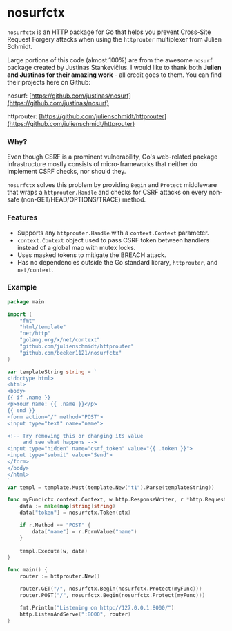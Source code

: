 # nosurfctx

`nosurfctx` is an HTTP package for Go
that helps you prevent Cross-Site Request Forgery attacks when
using the `httprouter` multiplexer from Julien Schmidt.

Large portions of this code (almost 100%) are from the awesome
`nosurf` package created by Justinas Stankevičius. I would like to
thank both **Julien and Justinas for their amazing work** - all
credit goes to them. You can find their projects here on Github:

nosurf: [https://github.com/justinas/nosurf](https://github.com/justinas/nosurf)

httprouter: [https://github.com/julienschmidt/httprouter](https://github.com/julienschmidt/httprouter)

### Why?
Even though CSRF is a prominent vulnerability,
Go's web-related package infrastructure mostly consists of
micro-frameworks that neither do implement CSRF checks,
nor should they.

`nosurfctx` solves this problem by providing `Begin` and `Protect`
middleware that wraps a `httprouter.Handle` and checks for CSRF attacks
on every non-safe (non-GET/HEAD/OPTIONS/TRACE) method.

### Features

* Supports any `httprouter.Handle` with a `context.Context` parameter.
* `context.Context` object used to pass CSRF token between handlers
instead of a global map with mutex locks.
* Uses masked tokens to mitigate the BREACH attack.
* Has no dependencies outside the Go standard library, `httprouter`,
and `net/context`.

### Example
```go
package main

import (
	"fmt"
	"html/template"
	"net/http"
	"golang.org/x/net/context"
	"github.com/julienschmidt/httprouter"
	"github.com/beeker1121/nosurfctx"
)

var templateString string = `
<!doctype html>
<html>
<body>
{{ if .name }}
<p>Your name: {{ .name }}</p>
{{ end }}
<form action="/" method="POST">
<input type="text" name="name">

<!-- Try removing this or changing its value
     and see what happens -->
<input type="hidden" name="csrf_token" value="{{ .token }}">
<input type="submit" value="Send">
</form>
</body>
</html>
`
var templ = template.Must(template.New("t1").Parse(templateString))

func myFunc(ctx context.Context, w http.ResponseWriter, r *http.Request, _ httprouter.Params) {
	data := make(map[string]string)
	data["token"] = nosurfctx.Token(ctx)

	if r.Method == "POST" {
		data["name"] = r.FormValue("name")
	}
	
	templ.Execute(w, data)
}

func main() {
	router := httprouter.New()

	router.GET("/", nosurfctx.Begin(nosurfctx.Protect(myFunc)))
	router.POST("/", nosurfctx.Begin(nosurfctx.Protect(myFunc)))

	fmt.Println("Listening on http://127.0.0.1:8000/")
	http.ListenAndServe(":8000", router)
}
```